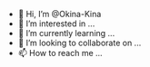 - 👋 Hi, I’m @Okina-Kina
- 👀 I’m interested in ...
- 🌱 I’m currently learning ...
- 💞️ I’m looking to collaborate on ...
- 📫 How to reach me ...

<!---
Okina-Kina/Okina-Kina is a ✨ special ✨ repository because its `README.md` (this file) appears on your GitHub profile.
You can click the Preview link to take a look at your changes.
--->
